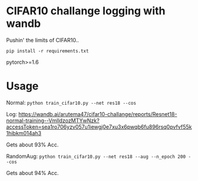 # CIFAR10 challange logging with wandb
Pushin' the limits of CIFAR10..

`pip install -r requirements.txt`

pytorch>=1.6

# Usage
Normal: 
`python train_cifar10.py --net res18 --cos`

Log: https://wandb.ai/arutema47/cifar10-challange/reports/Resnet18-normal-training--VmlldzozMTYwNzk?accessToken=sea1ro706yzv057u1iewgj0e7xu3x6pwqb6fu896rsq0pvfvf55k1hibkm014ah3

Gets about 93% Acc.

RandomAug: `python train_cifar10.py --net res18 --aug --n_epoch 200 --cos`

Gets about 94% Acc.
